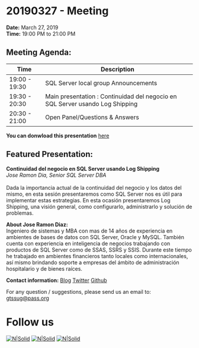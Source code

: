 # 20190327 - Meeting

**Date:** March 27, 2019\
**Time:** 19:00 PM to 21:00 PM 

## Meeting Agenda:
Time | Description
--- | ---
19:00 - 19:30 | SQL Server local group Announcements
19:30 - 20:30 | Main presentation : Continuidad del negocio en SQL Server usando Log Shipping
20:30 - 21:00 | Open Panel/Questions & Answers

**You can donwload this presentation** [here]

## Featured Presentation:
**Continuidad del negocio en SQL Server usando Log Shipping**\
_Jose Ramon Dia, Senior SQL Server DBA_\
\
Dada la importancia actual de la continuidad del negocio y los datos del mismo, en esta sesión presentaremos como SQL Server nos es útil para implementar estas estrategias. 
En esta ocasión presentaremos Log Shipping, una visión general, como configurarlo, administrarlo y solución de problemas.

**About Jose Ramon Diaz:**\
 Ingeniero de sistemas y MBA con mas de 14 años de experiencia en ambientes de bases de datos con SQL Server, Oracle y MySQL. También cuenta con experiencia en inteligencia de negocios trabajando con productos de SQL Server como de SSAS, SSRS y SSIS. Durante este tiempo he trabajado en ambientes financieros tanto locales como internacionales, así mismo brindando soporte a empresas del ámbito de administración hospitalario y de bienes raíces.


**Contact information:**
[Blog]
[Twitter]
[Github]

For any question / suggestions, please send us an email to:
gtssug@pass.org

# Follow us
[![N|Solid](http://dbamastery.com/wp-content/uploads/2018/08/if_browser_1055104.png)](http://gtssug.pass.org/) [![N|Solid](http://dbamastery.com/wp-content/uploads/2018/08/if_twitter_circle_color_107170.png)](https://twitter.com/gtssug) [![N|Solid](http://dbamastery.com/wp-content/uploads/2018/08/if_github_circle_black_107161.png)](https://github.com/GTSSUG)

[Blog]: <http://www.sqlguatemala.com/>
[Twitter]: <https://twitter.com/EduardoDBA>
[Github]: <https://github.com/Epivaral>
[here]: <https://git.io/fhAIY>
